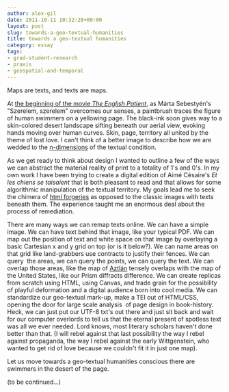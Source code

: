 ```yaml
---
author: alex-gil
date: 2011-10-11 10:32:28+00:00
layout: post
slug: towards-a-geo-textual-humanities
title: towards a geo-textual humanities
category: essay
tags:
- grad-student-research
- praxis
- geospatial-and-temporal
---
```


Maps are texts, and texts are maps.

At [the beginning of the movie _The English Patient_](http://www.youtube.com/watch?v=rAUJgjxNGd8), as Márta Sebestyén's "Szerelem, szerelem" overcomes our senses, a paintbrush traces the figure of human swimmers on a yellowing page. The black-ink soon gives way to a skin-colored desert landscape sifting beneath our aerial view, evoking hands moving over human curves. Skin, page, territory all united by the theme of lost love. I can't think of a better image to describe how we are wedded to the [n-dimensions](http://digitalhumanities.org/companion/view?docId=blackwell/9781405103213/9781405103213.xml&chunk.id=ss1-3-4) of the textual condition.

As we get ready to think about design I wanted to outline a few of the ways we can abstract the material reality of print to a totality of 1's and 0's. In my own work I have been trying to create a digital edition of Aimé Césaire's _Et les chiens se taisaient_ that is both pleasant to read and that allows for some algorithmic manipulation of the textual territory. My goals lead me to seek the chimera of [html forgeries](http://www.elotroalex.com/workbench/dr_sample.html) as opposed to the classic images with texts beneath them. The experience taught me an enormous deal about the process of remediation.

There are many ways we can remap texts online. We can have a simple image. We can have text behind that image, like your typical PDF. We can map out the position of text and white space on that image by overlaying a basic Cartesian x and y grid on top (or is it below?). We can name areas on that grid like land-grabbers use contracts to justify their fences. We can query  the areas, we can query the points, we can query the text. We can overlap those areas, like the map of [Aztlán](http://en.wikipedia.org/wiki/Aztl%C3%A1n) tensely overlaps with the map of the United States, like our Prism diffracts difference. We can create replicas from scratch using HTML, using Canvas, and trade grain for the possibility of playful deformation and a digital audience born into cool media. We can standardize our geo-textual mark-up, make a TEI out of HTML/CSS, opening the door for large scale analysis  of page design in book-history. Heck, we can just put our UTF-8 txt's out there and just sit back and wait for our computer overlords to tell us that the eternal present of spotless text was all we ever needed. Lord knows, most literary scholars haven't done better than that. (I will rebel against that last possibility the way I rebel against propaganda, the way I rebel against the early Wittgenstein, who wanted to get rid of love because we couldn't fit it in just one map).

Let us move towards a geo-textual humanities conscious there are swimmers in the desert of the page.

(to be continued...)
